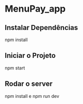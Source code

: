 # MenuPay_app

## Instalar Dependências
npm install

## Iniciar o Projeto
npm start

## Rodar o server
npm install e npm run dev
